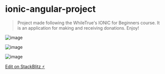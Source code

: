 # ionic-angular-project


> Project made following the WhileTrue's IONIC for Beginners course. It is an application for making and receiving donations. Enjoy!

![image](https://user-images.githubusercontent.com/24318314/208746684-f7b87fce-9c8e-48bf-aa22-29e17dea9b59.png)

![image](https://user-images.githubusercontent.com/24318314/208747223-646c9cca-3799-47ce-b334-d3101c136058.png)

![image](https://user-images.githubusercontent.com/24318314/208747256-decfd995-3a03-437e-bd15-8dfb98068afb.png)

[Edit on StackBlitz ⚡️](https://stackblitz.com/edit/ionic-5-angular-10-start-template-kdtti2)
